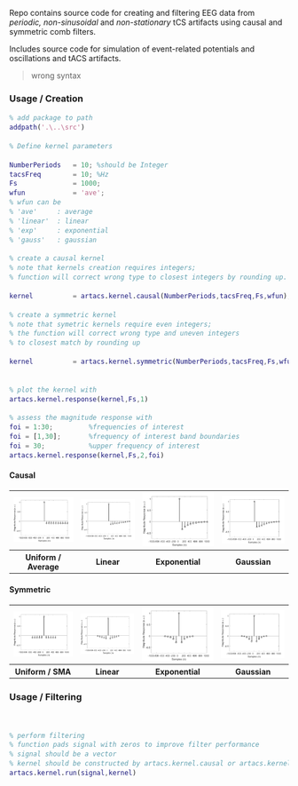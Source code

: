 Repo contains source code for creating and filtering EEG data from _periodic, non-sinusoidal_ and _non-stationary_ tCS artifacts using causal and symmetric comb filters.

Includes source code for simulation of event-related potentials and oscillations and tACS artifacts.
> wrong syntax


### Usage / Creation
```matlab
% add package to path
addpath('.\..\src')

% Define kernel parameters

NumberPeriods   = 10; %should be Integer
tacsFreq        = 10; %Hz
Fs              = 1000;
wfun            = 'ave';
% wfun can be
% 'ave'     : average
% 'linear'  : linear
% 'exp'     : exponential
% 'gauss'   : gaussian

% create a causal kernel
% note that kernels creation requires integers;
% function will correct wrong type to closest integers by rounding up.

kernel          = artacs.kernel.causal(NumberPeriods,tacsFreq,Fs,wfun);

% create a symmetric kernel
% note that symetric kernels require even integers;
% the function will correct wrong type and uneven integers
% to closest match by rounding up

kernel          = artacs.kernel.symmetric(NumberPeriods,tacsFreq,Fs,wfun);


% plot the kernel with
artacs.kernel.response(kernel,Fs,1)

% assess the magnitude response with
foi = 1:30;         %frequencies of interest
foi = [1,30];       %frequency of interest band boundaries
foi = 30;           %upper frequency of interest
artacs.kernel.response(kernel,Fs,2,foi)

```
#### Causal
<table>
<tr>
<th><img src="docs\img\causal\kernel_ave.png" width = "400"></th>
<th><img src="docs\img\causal\kernel_linear.png" width = "400"></th>
<th><img src="docs\img\causal\kernel_exp.png" width = "400"></th>
<th><img src="docs\img\causal\kernel_gauss.png" width = "400"></th>
</tr>
<tr>
<th><center>Uniform / Average</center></th>
<th><center>Linear</center></th>
<th><center>Exponential</center></th>
<th><center>Gaussian</center></th>
</tr>
</table>

#### Symmetric

<table>
<tr>
<th><img src="docs\img\sym\kernel_ave.png" width = "400"></th>
<th><img src="docs\img\sym\kernel_linear.png" width = "400"></th>
<th><img src="docs\img\sym\kernel_exp.png" width = "400"></th>
<th><img src="docs\img\sym\kernel_gauss.png" width = "400"></th>
</tr>
<tr>
<th><center>Uniform / SMA</center></th>
<th><center>Linear</center></th>
<th><center>Exponential</center></th>
<th><center>Gaussian</center></th>
</tr>
</table>

### Usage / Filtering
```matlab


% perform filtering
% function pads signal with zeros to improve filter performance
% signal should be a vector
% kernel should be constructed by artacs.kernel.causal or artacs.kernel.symmetric
artacs.kernel.run(signal,kernel)

```
